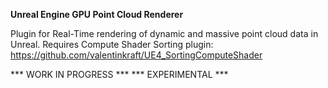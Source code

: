 **Unreal Engine GPU Point Cloud Renderer**

Plugin for Real-Time rendering of dynamic and massive point cloud data in Unreal.
Requires Compute Shader Sorting plugin: https://github.com/valentinkraft/UE4_SortingComputeShader

*** WORK IN PROGRESS ***
*** EXPERIMENTAL ***
